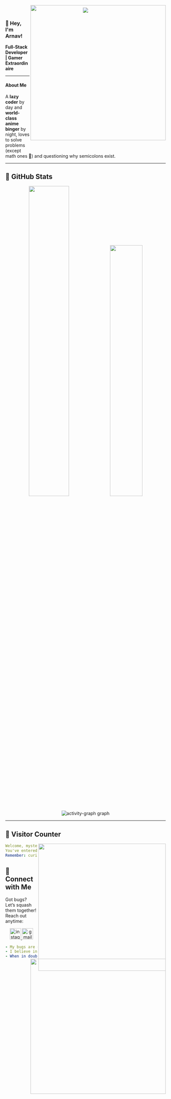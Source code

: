 <p align="center">
  <img src="https://capsule-render.vercel.app/api?type=waving&height=250&color=E63946&text=Welcome%20To%20My%20Profile&desc=Gamer%20%7C%20Weeb%20%7C%20Developer&descAlign=50&descAlignY=71&fontAlignY=46&fontColor=ffffff"/>
</p>

<a href="https://google.com">
<img align="right" width="425" src="https://lanyard.cnrad.dev/api/1200558164844740796?imgStyle=square&gradient=fa7d09-ff4301-4a4a4a-0d1117&bg=1d1f27" style="position: relative; top: -10mm;">
</a>

### 👋 Hey, I'm Arnav! 

**Full-Stack Developer | Gamer Extraordinaire**

---

<h4>About Me</h4>

A **lazy coder** by day and **world-class anime binger** by night, loves to solve problems (except math ones 🫠) and questioning why semicolons exist.

---

## 🌟 **GitHub Stats**
<p align="center"><img width="50%" src="https://github-readme-stats.vercel.app/api?username=mridulcreates&show_icons=true&count_private=true&theme=react&hide_border=true&bg_color=0D1117"/> <img width="45%" src="https://github-readme-stats.vercel.app/api/top-langs/?username=mridulcreates&show_icons=true&count_private=true&theme=react&hide_border=true&bg_color=0D1117&layout=compact"/>
</p>

<div align="center">
  <img src="https://github-readme-activity-graph.vercel.app/graph?username=ArnavTiwari01&bg_color=0d1117&color=ffffff&line=00ffee&point=ababab&area=true&hide_border=true" alt="activity-graph graph"  />
</div>

---

## 🧮 **Visitor Counter**
<a href="https://google.com"><img align="right" width=400 src="https://count.getloli.com/get/@mArnavTiwari01?theme=rule34"></a>

```yaml
Welcome, mysterious visitor!  
You've entered my digital lair.  
Remember: curiosity comes with its consequences!  
```

## 🤝 **Connect with Me**
Got bugs? Let’s squash them together! Reach out anytime:

<div align="center">
  <a href="https://www.instagram.com/arnavxtiwari/" target="_blank">
    <img src="https://img.shields.io/static/v1?message=Instagram&logo=instagram&label=&color=000&logoColor=pink&labelColor=&style=for-the-badge" height="35" alt="instagram logo" />
<a href="https://google.com">
<img align="right" width="425" src="https://lanyard.cnrad.dev/api/1183725902497067051?imgStyle=square&gradient=fa7d09-ff4301-4a4a4a-0d1117&bg=1d1f27" style="position: relative; top: -10mm;"> 
</a>

  <a href="mailto:arnav.15@outlook.com" target="_blank">
    <img src="https://img.shields.io/static/v1?message=Gmail&logo=gmail&label=&color=000&logoColor=pink&labelColor=&style=for-the-badge" height="35" alt="gmail logo" />
  </a>
</div>

```yaml
- My bugs are more famous than my commits 🐞
- I believe in the power of caffeine and clean indentation.
- When in doubt: console.log('It works!').
```
